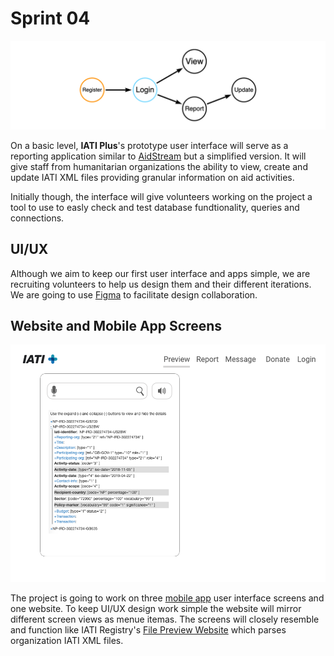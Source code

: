 # Sprint 04

![UI Functions](https://github.com/Humanitarian-AI/IATIPlus/blob/main/Media/UI_Functions.png)

On a basic level, **IATI Plus**'s prototype user interface will serve as a reporting application similar to [AidStream](https://aidstream.org/) but a simplified version. It will give staff from humanitarian organizations the ability to view, create and update IATI XML files providing granular information on aid activities.

Initially though, the interface will give volunteers working on the project a tool to use to easly check and test database fundtionality, queries and connections.

## UI/UX

Although we aim to keep our first user interface and apps simple, we are recruiting volunteers to help us design them and their different iterations. We are going to use [Figma](https://www.figma.com/file/6Psz3zI2WZcgGqgFDEeJfF/iOS-Mockup?node-id=0%3A1) to facilitate design collaboration.

## Website and Mobile App Screens

![Website Mockup](https://github.com/Humanitarian-AI/IATIPlus/blob/main/Media/Website_mockup_home.png)

The project is going to work on three [mobile app](https://github.com/Humanitarian-AI/IATIPlus/wiki/Mobile-Apps) user interface screens and one website. To keep UI/UX design work simple the website will mirror different screen views as menue itemas. The screens will closely resemble and function like IATI Registry's [File Preview Website](http://preview.iatistandard.org/index.php?url=https%3A//aidstream.s3.us-west-2.amazonaws.com/xml/cnepal-activities.xml) which parses organization IATI XML files.
